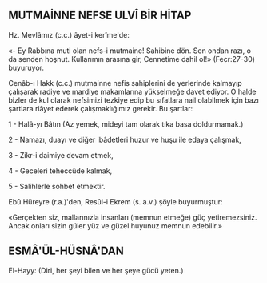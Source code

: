 ## MUTMAİNNE NEFSE ULVÎ BİR HİTAP

Hz. Mevlâmız (c.c.) âyet-i kerîme'de:

«- Ey Rabbına muti olan nefs-i mutmaine! Sahibine dön. Sen ondan razı, o da senden hoşnut. Kullarımın arasına gir, Cennetime dahil ol!» (Fecr:27-30) buyuruyor.

Cenâb-ı Hakk (c.c.) mutmainne nefis sa­hiplerini de yerlerinde kalmayıp çalışarak radiye ve mardiye makamlarına yükselmeğe da­vet ediyor. O halde bizler de kul olarak nefsi­mizi tezkiye edip bu sıfatlara nail olabilmek için bazı şartlara riâyet ederek çalışmaklığımız gerekir. Bu şartlar:

1 - Halâ-yı Bâtın (Az yemek, mideyi tam olarak tıka basa doldurmamak.)

2 - Namazı, duayı ve diğer ibâdetleri hu­zur ve huşu ile edaya çalışmak,

3 - Zikr-i daimiye devam etmek,

4 - Geceleri teheccüde kalmak,

5 - Salihlerle sohbet etmektir.

Ebû Hüreyre (r.a.)'den, Resûl-i Ekrem (s. a.v.) şöyle buyurmuştur:

«Gerçekten siz, mallarınızla insanları (memnun etmeğe) güç yetiremezsiniz. Ancak onları sizin güler yüz ve güzel huyunuz mem­nun edebilir.»

## ESMÂ'ÜL-HÜSNÂ'DAN

El-Hayy: (Diri, her şeyi bilen ve her şeye gücü yeten.)
